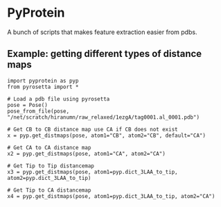 # PyProtein

A bunch of scripts that makes feature extraction easier from pdbs.

## Example: getting different types of distance maps
```
import pyprotein as pyp
from pyrosetta import *

# Load a pdb file using pyrosetta
pose = Pose()
pose_from_file(pose, "/net/scratch/hiranumn/raw_relaxed/1ezgA/tag0001.al_0001.pdb")

# Get CB to CB distance map use CA if CB does not exist
x = pyp.get_distmaps(pose, atom1="CB", atom2="CB", default="CA")

# Get CA to CA distance map
x2 = pyp.get_distmaps(pose, atom1="CA", atom2="CA")

# Get Tip to Tip distancemap
x3 = pyp.get_distmaps(pose, atom1=pyp.dict_3LAA_to_tip, atom2=pyp.dict_3LAA_to_tip)

# Get Tip to CA distancemap
x4 = pyp.get_distmaps(pose, atom1=pyp.dict_3LAA_to_tip, atom2="CA")
```

